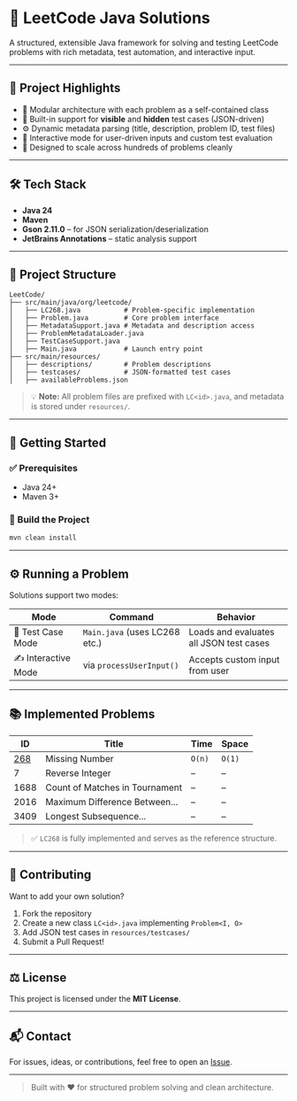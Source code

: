 # 🧠 LeetCode Java Solutions

A structured, extensible Java framework for solving and testing LeetCode problems with rich metadata, test automation, and interactive input.

---

## 📌 Project Highlights

- 📂 Modular architecture with each problem as a self-contained class
- 🧪 Built-in support for **visible** and **hidden** test cases (JSON-driven)
- ⚙️ Dynamic metadata parsing (title, description, problem ID, test files)
- 🧵 Interactive mode for user-driven inputs and custom test evaluation
- 🔧 Designed to scale across hundreds of problems cleanly

---

## 🛠️ Tech Stack

- **Java 24**
- **Maven**
- **Gson 2.11.0** – for JSON serialization/deserialization
- **JetBrains Annotations** – static analysis support

---

## 🧱 Project Structure

```
LeetCode/
├── src/main/java/org/leetcode/
│   ├── LC268.java           # Problem-specific implementation
│   ├── Problem.java         # Core problem interface
│   ├── MetadataSupport.java # Metadata and description access
│   ├── ProblemMetadataLoader.java
│   ├── TestCaseSupport.java
│   ├── Main.java            # Launch entry point
├── src/main/resources/
│   ├── descriptions/        # Problem descriptions
│   ├── testcases/           # JSON-formatted test cases
│   ├── availableProblems.json
```

> 💡 **Note:** All problem files are prefixed with `LC<id>.java`, and metadata is stored under `resources/`.

---

## 🚀 Getting Started

### ✅ Prerequisites

- Java 24+
- Maven 3+

### 🔨 Build the Project

```bash
mvn clean install
```

---

## ⚙️ Running a Problem

Solutions support two modes:

| Mode               | Command                       | Behavior                                |
| ------------------ | ----------------------------- | --------------------------------------- |
| 🧪 Test Case Mode   | `Main.java` (uses LC268 etc.) | Loads and evaluates all JSON test cases |
| ✍️ Interactive Mode | via `processUserInput()`      | Accepts custom input from user          |

---

## 📚 Implemented Problems

| ID                                                   | Title                          | Time   | Space  |
|------------------------------------------------------|--------------------------------|--------|--------|
| [268](https://leetcode.com/problems/missing-number/) | Missing Number                 | `O(n)` | `O(1)` |
| 7                                                    | Reverse Integer                | –      | –      |
| 1688                                                 | Count of Matches in Tournament | –      | –      |
| 2016                                                 | Maximum Difference Between...  | –      | –      |
| 3409                                                 | Longest Subsequence...         | –      | –      |

> ✅ `LC268` is fully implemented and serves as the reference structure.

---

## 🤝 Contributing

Want to add your own solution?

1. Fork the repository
2. Create a new class `LC<id>.java` implementing `Problem<I, O>`
3. Add JSON test cases in `resources/testcases/`
4. Submit a Pull Request!

---

## ⚖️ License

This project is licensed under the **MIT License**.

---

## 📬 Contact

For issues, ideas, or contributions, feel free to open an [Issue](https://github.com/your-username/LeetCode/issues).

---

> Built with ❤️ for structured problem solving and clean architecture.